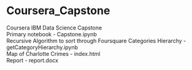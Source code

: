 # Coursera_Capstone
Coursera IBM Data Science Capstone
<br>
Primary notebook - Capstone.ipynb 
<br>
Recursive Algorithm to sort through Foursquare Categories Hierarchy - getCategoryHierarchy.ipynb
<br>
Map of Charlotte Crimes - index.html
<br>
Report - report.docx

